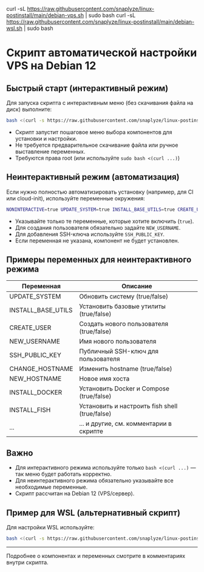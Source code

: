 curl -sL https://raw.githubusercontent.com/snaplyze/linux-postinstall/main/debian-vps.sh | sudo bash
curl -sL https://raw.githubusercontent.com/snaplyze/linux-postinstall/main/debian-wsl.sh | sudo bash

# Скрипт автоматической настройки VPS на Debian 12

## Быстрый старт (интерактивный режим)

Для запуска скрипта с интерактивным меню (без скачивания файла на диск) выполните:

```bash
bash <(curl -s https://raw.githubusercontent.com/snaplyze/linux-postinstall/main/debian-vps.sh)
```

- Скрипт запустит пошаговое меню выбора компонентов для установки и настройки.
- Не требуется предварительное скачивание файла или ручное выставление переменных.
- Требуются права root (или используйте `sudo bash <(curl ...)`)

## Неинтерактивный режим (автоматизация)

Если нужно полностью автоматизировать установку (например, для CI или cloud-init), используйте переменные окружения:

```bash
NONINTERACTIVE=true UPDATE_SYSTEM=true INSTALL_BASE_UTILS=true CREATE_USER=true NEW_USERNAME=admin SSH_PUBLIC_KEY="ssh-rsa AAAA..." bash <(curl -s https://raw.githubusercontent.com/snaplyze/linux-postinstall/main/debian-vps.sh)
```

- Указывайте только те переменные, которые хотите включить (`true`).
- Для создания пользователя обязательно задайте `NEW_USERNAME`.
- Для добавления SSH-ключа используйте `SSH_PUBLIC_KEY`.
- Если переменная не указана, компонент не будет установлен.

## Примеры переменных для неинтерактивного режима

| Переменная         | Описание                                      |
|--------------------|-----------------------------------------------|
| UPDATE_SYSTEM      | Обновить систему (true/false)                 |
| INSTALL_BASE_UTILS | Установить базовые утилиты (true/false)       |
| CREATE_USER        | Создать нового пользователя (true/false)      |
| NEW_USERNAME       | Имя нового пользователя                       |
| SSH_PUBLIC_KEY     | Публичный SSH-ключ для пользователя           |
| CHANGE_HOSTNAME    | Изменить hostname (true/false)                |
| NEW_HOSTNAME       | Новое имя хоста                               |
| INSTALL_DOCKER     | Установить Docker и Compose (true/false)      |
| INSTALL_FISH       | Установить и настроить fish shell (true/false)|
| ...                | ... и другие, см. комментарии в скрипте       |

## Важно
- Для интерактивного режима используйте только `bash <(curl ...)` — так меню будет работать корректно.
- Для неинтерактивного режима обязательно указывайте все необходимые переменные.
- Скрипт рассчитан на Debian 12 (VPS/сервер).

## Пример для WSL (альтернативный скрипт)

Для настройки WSL используйте:

```bash
bash <(curl -s https://raw.githubusercontent.com/snaplyze/linux-postinstall/main/debian-wsl.sh)
```

---

Подробнее о компонентах и переменных смотрите в комментариях внутри скрипта.
